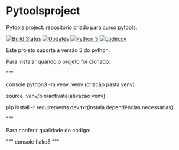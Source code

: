 # Pytoolsproject
Pytools project: repositório criado para curso pytools. 

[![Build Status](https://app.travis-ci.com/Tiago1Figueira/Pytoolsproject.svg?branch=main)](https://app.travis-ci.com/Tiago1Figueira/Pytoolsproject)
[![Updates](https://pyup.io/repos/github/Tiago1Figueira/Pytoolsproject/shield.svg)](https://pyup.io/repos/github/Tiago1Figueira/Pytoolsproject/)
[![Python 3](https://pyup.io/repos/github/Tiago1Figueira/Pytoolsproject/python-3-shield.svg)](https://pyup.io/repos/github/Tiago1Figueira/Pytoolsproject/)
[![codecov](https://codecov.io/gh/Tiago1Figueira/Pytoolsproject/branch/main/graph/badge.svg?token=FI0PVCTYU7)](https://codecov.io/gh/Tiago1Figueira/Pytoolsproject)

Este projeto suporta a versão 3 do python. 

Para instalar quando o projeto for clonado:

"""

console python3 -m venv .venv (criação pasta venv)

source .venv/bin/activate(ativação venv)

pip install -r requirements.dev.txt(instala dependências necessárias)

"""

Para conferir qualidade do código:

"""
console flake8
"""
